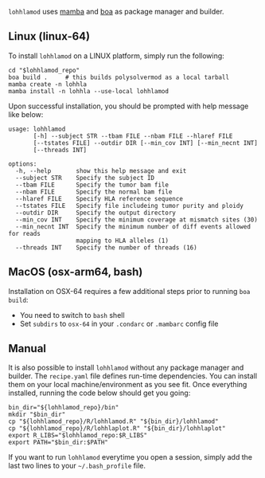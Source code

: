 `lohhlamod` uses [mamba](https://github.com/mamba-org/mamba) and [boa](https://github.com/mamba-org/boa) as package manager and builder.

## Linux (linux-64)

To install `lohhlamod` on a LINUX platform, simply run the following:

```
cd "$lohhlamod_repo"
boa build .     # this builds polysolvermod as a local tarball
mamba create -n lohhla
mamba install -n lohhla --use-local lohhlamod
```

Upon successful installation, you should be prompted with help message like below:

```
usage: lohhlamod
       [-h] --subject STR --tbam FILE --nbam FILE --hlaref FILE
       [--tstates FILE] --outdir DIR [--min_cov INT] [--min_necnt INT]
       [--threads INT]

options:
  -h, --help       show this help message and exit
  --subject STR    Specify the subject ID
  --tbam FILE      Specify the tumor bam file
  --nbam FILE      Specify the normal bam file
  --hlaref FILE    Specify HLA reference sequence
  --tstates FILE   Specify file includeing tumor purity and ploidy
  --outdir DIR     Specify the output directory
  --min_cov INT    Specify the minimum coverage at mismatch sites (30)
  --min_necnt INT  Specify the minimum number of diff events allowed for reads
                   mapping to HLA alleles (1)
  --threads INT    Specify the number of threads (16)
```

## MacOS (osx-arm64, bash)

Installation on OSX-64 requires a few additional steps prior to running `boa build`:
* You need to switch to `bash` shell
* Set `subdirs` to `osx-64` in your `.condarc` or `.mambarc` config file

## Manual

It is also possible to install `lohhlamod` without any package manager and builder. The `recipe.yaml` file defines run-time dependencies. You can install them on your local machine/environment as you see fit. Once everything installed, running the code below should get you going:

```
bin_dir="${lohhlamod_repo}/bin"
mkdir "$bin_dir"
cp "${lohhlamod_repo}/R/lohhlamod.R" "${bin_dir}/lohhlamod"
cp "${lohhlamod_repo}/R/lohhlaplot.R" "${bin_dir}/lohhlaplot"
export R_LIBS="$lohhlamod_repo:$R_LIBS"
export PATH="$bin_dir:$PATH"
```

If you want to run `lohhlamod` everytime you open a session, simply add the last two lines to your  `~/.bash_profile` file.
